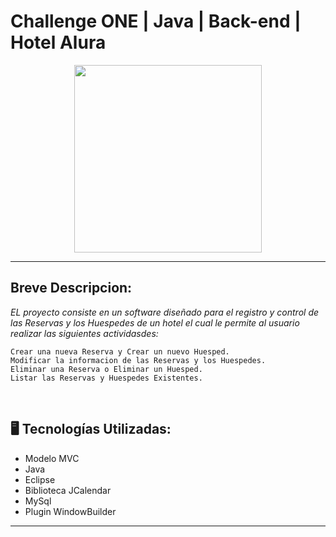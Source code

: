 # Challenge ONE | Java | Back-end | Hotel Alura

<p align="center" >
     <img width="300" heigth="300" src="https://user-images.githubusercontent.com/91544872/189419040-c093db78-c970-4960-8aca-ffcc11f7ffaf.png">
</p>

---
##  Breve Descripcion:

*EL proyecto consiste en un software diseñado para el registro y control de las Reservas y los Huespedes de un hotel el cual le permite al usuario realizar las siguientes actividasdes:*
```
Crear una nueva Reserva y Crear un nuevo Huesped.
Modificar la informacion de las Reservas y los Huespedes.
Eliminar una Reserva o Eliminar un Huesped.
Listar las Reservas y Huespedes Existentes.
```
</br>

## 🖥️ Tecnologías Utilizadas:

- Modelo MVC
- Java
- Eclipse
- Biblioteca JCalendar
- MySql
- Plugin WindowBuilder </br>

---
